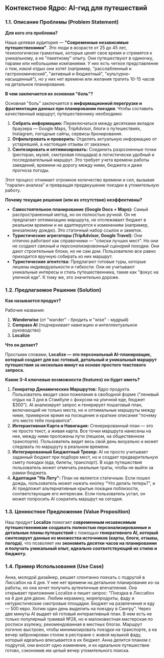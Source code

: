 
## **Контекстное Ядро: AI-гид для путешествий**

### 1.1. Описание Проблемы (Problem Statement)

**Для кого эта проблема?**

Наша целевая аудитория — **"Современные независимые путешественники"**. Это люди в возрасте от 25 до 45 лет, технологически грамотные, которые ценят свое время и стремятся к уникальному, а не "пакетному" опыту. Они путешествуют в одиночку, парами или небольшими компаниями. У них есть четкое представление о том, *какой* отдых они хотят (например, "расслабленный и гастрономический", "активный и бюджетный", "культурно-насыщенный"), но у них нет времени или желания тратить 10-15 часов на детальное планирование.

**В чем заключается их основная "боль"?**

Основная "боль" заключается в **информационной перегрузке и фрагментации данных при планировании поездки**. Чтобы составить качественный маршрут, путешественнику необходимо:
1.  **Собрать информацию:** Переключаться между десятками вкладок браузера — Google Maps, TripAdvisor, блоги о путешествиях, Instagram, погодные сайты, сервисы бронирования.
2.  **Отфильтровать и проверить:** Отделять актуальную информацию от устаревшей, а настоящие отзывы от заказных.
3.  **Синтезировать и оптимизировать:** Соединить разрозненные точки (ресторан, музей, смотровая площадка) в логистически удобный и последовательный маршрут. Это требует учета времени работы заведений, времени на дорогу между ними, бюджета и даже прогноза погоды.

Этот процесс отнимает огромное количество времени и сил, вызывая "паралич анализа" и превращая предвкушение поездки в утомительную работу.

**Почему текущие решения (или их отсутствие) неэффективны?**

*   **Самостоятельное планирование (Google Docs + Maps):** Самый распространенный метод, но он полностью ручной. Он не предлагает оптимизацию маршрута, не отслеживает бюджет в реальном времени и не адаптируется к изменениям (например, внезапному дождю). Это статичный набор ссылок и заметок.
*   **Туристические агрегаторы (TripAdvisor, Google Travel):** Они отлично работают как справочники — "списки лучших мест". Но они не создают *связный и персонализированный сценарий* поездки. Они дают строительные блоки, но не сам дом. Пользователю все равно приходится вручную собирать из них маршрут.
*   **Туристические агентства:** Предлагают готовые туры, которые лишены индивидуальности и гибкости. Они не учитывают уникальные интересы и стиль путешественника, такие как "фокус на уличной еде". К тому же, это значительно дороже.

### 1.2. Предлагаемое Решение (Solution)

**Как называется продукт?**

Рабочие названия:
1.  **Wanderwise** (от "wander" - бродить и "wise" - мудрый)
2.  **Compass AI** (подчеркивает навигацию и интеллектуальное руководство)
3.  **Localize**

**Что он делает?**

Простыми словами, **Localize — это персональный AI-планировщик, который создает для вас готовый, детальный и уникальный маршрут путешествия за несколько минут на основе простого текстового запроса.**

**Какие 3-4 ключевые возможности (features) он будет иметь?**

1.  **Генератор Динамических Маршрутов:** Ядро продукта. Пользователь вводит свои пожелания в свободной форме ("ленивый отдых на 3 дня в Стамбуле с фокусом на уличной еде, бюджет $300"). AI анализирует запрос и генерирует пошаговый план, включающий не только места, но и оптимальные маршруты между ними, примерное время на посещение и краткие описания "почему это место тебе понравится".
2.  **Интерактивная Карта и Навигация:** Сгенерированный план — это не просто текст, а живая карта. Все точки маршрута нанесены на нее, между ними проложены пути (пешком, на общественном транспорте). Пользователь видит весь свой день визуально и может следовать по маршруту в реальном времени.
3.  **Интегрированный Бюджетный Трекер:** AI не просто учитывает заданный бюджет при подборе мест, но и создает предварительную смету поездки (еда, билеты, транспорт). В ходе путешествия пользователь может отмечать реальные траты, чтобы не выйти за рамки бюджета.
4.  **Адаптация "На Лету":** План не является статичным. Если пошел дождь, пользователь может нажать кнопку "Что делать теперь?", и AI предложит альтернативные крытые локации поблизости, соответствующие его интересам. Если пользователь устал, он может попросить AI сократить маршрут на сегодня.

### 1.3. Ценностное Предложение (Value Proposition)

Наш продукт **Localize** помогает **современным независимым путешественникам** **создавать полностью персонализированные и детальные планы путешествий** с помощью **генеративного AI, который синтезирует данные из множества источников (карты, блоги, отзывы, погода)**, что позволяет им **экономить десятки часов на планировании и получать уникальный опыт, идеально соответствующий их стилю и бюджету.**

### 1.4. Пример Использования (Use Case)

Анна, молодой дизайнер, решает спонтанно поехать с подругой в Лиссабон на 4 дня. У нее нет времени на детальное планирование из-за работы, но она хочет получить аутентичные впечатления. Она открывает приложение Localize и пишет запрос: "Поездка в Лиссабон на 4 дня для двоих. Любим керамику, морепродукты, фаду и нетуристические смотровые площадки. Бюджет на развлечения и еду — 500 евро. Хотим один день выделить на поездку в Синтру". Через две минуты AI выдает ей готовый интерактивный план. В нем есть не только популярный трамвай №28, но и малоизвестная мастерская по росписи азулежу, рекомендованная в местных блогах. Маршрут логично выстроен, чтобы минимизировать поездки на транспорте, а на вечер забронирован столик в ресторане с живой музыкой фаду, который идеально вписывается в их бюджет. Анна делится планом с подругой, они вносят одно изменение, и их идеальное путешествие готово, сэкономив им целый вечер утомительного поиска.